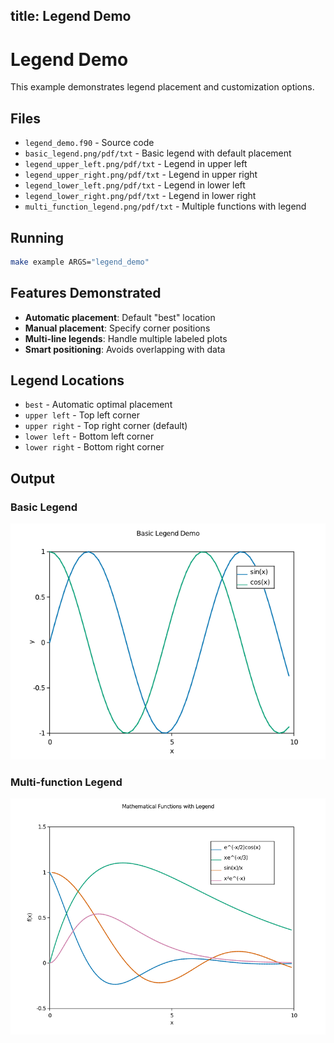 title: Legend Demo
---

# Legend Demo

This example demonstrates legend placement and customization options.

## Files

- `legend_demo.f90` - Source code
- `basic_legend.png/pdf/txt` - Basic legend with default placement
- `legend_upper_left.png/pdf/txt` - Legend in upper left
- `legend_upper_right.png/pdf/txt` - Legend in upper right
- `legend_lower_left.png/pdf/txt` - Legend in lower left
- `legend_lower_right.png/pdf/txt` - Legend in lower right
- `multi_function_legend.png/pdf/txt` - Multiple functions with legend

## Running

```bash
make example ARGS="legend_demo"
```

## Features Demonstrated

- **Automatic placement**: Default "best" location
- **Manual placement**: Specify corner positions
- **Multi-line legends**: Handle multiple labeled plots
- **Smart positioning**: Avoids overlapping with data

## Legend Locations

- `best` - Automatic optimal placement
- `upper left` - Top left corner
- `upper right` - Top right corner (default)
- `lower left` - Bottom left corner
- `lower right` - Bottom right corner

## Output

### Basic Legend
![Basic Legend](../media/examples/basic_legend.png)

### Multi-function Legend
![Multi-function Legend](../media/examples/multi_function_legend.png)
